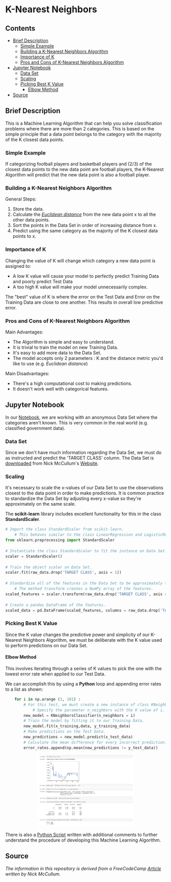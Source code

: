 # K-Nearest Neighbors

## Contents
* [Brief Description](#Brief-Description)
    * [Simple Example](#Simple-Example)
    * [Building a K-Nearest Neighbors Algorithm](#Building-a-K-Nearest-Neighbors-Algorithm)
    * [Importance of K](#Importance-of-K)
    * [Pros and Cons of K-Nearest Neighbors Algorithm](#Pros-and-Cons-of-K-Nearest-Neighbors-Algorithm)
* [Jupyter Notebook](#Jupyter-Notebook)
    * [Data Set](#Data-Set)
    * [Scaling](#Scaling)
    * [Picking Best K Value](#Picking-Best-K-Value)
        * [Elbow Method](#Elbow-Method)
* [Source](#Source)

## Brief Description
This is a Machine Learning Algorithm that can help you solve classification problems where there are more than 2 categories.
This is based on the simple principle that a data point belongs to the category with the majority of the K closest data points.

### Simple Example 
If categorizing football players and basketball players and (2/3) of the closest data points to the new data point are football players,
the K-Nearest Algorithm will predict that the new data point is also a football player.

### Building a K-Nearest Neighbors Algorithm
General Steps:
<ol>
    <li>Store the data.</li>
    <li>Calculate the <a href = "https://en.wikipedia.org/wiki/Euclidean_distance"><i>Euclidean distance</i></a> from the 
        new data point x to all the other data points.</li>
    <li>Sort the points in the Data Set in order of increasing distance from x.</li>
    <li>Predict using the same category as the majority of the K closest data points to x.</li>
</ol>

### Importance of K
Changing the value of K will change which category a new data point is assigned to:
<ul>
    <li>A low K value will cause your model to perfectly predict Training Data and poorly predict Test Data</li>
    <li>A too high K value will make your model unnecessarily complex.</li>
</ul>

The "best" value of K is where the error on the Test Data and Error on the Training Data are close to one another.
This results in overall low predictive error.

### Pros and Cons of K-Nearest Neighbors Algorithm
Main Advantages:
<ul>
    <li>The Algorithm is simple and easy to understand.</li>
    <li>It is trivial to train the model on new Training Data.</li>
    <li>It's easy to add more data to the Data Set.</li>
    <li>The model accepts only 2 parameters : K and the distance metric you'd like to use (e.g. <i>Euclidean distance</i>)</li>
</ul>

Main Disadvantages:
<ul>
    <li>There's a high computational cost to making predictions.</li>
    <li>It doesn't work well with categorical features.</li>
</ul>

## Jupyter Notebook
In our <a href= "https://nbviewer.jupyter.org/github/Dipto9999/ML-Introduction/blob/master/K-Nearest_Neighbors/k-nearest_neighbors.ipynb">Notebook</a>, we are working with an anonymous Data Set where the categories aren't known. This is very common in the real world (e.g. classified government data). 

### Data Set
Since we don't have much information regarding the Data Set, we must do as instructed and predict the 'TARGET CLASS' column. The Data Set is <a href = "https://nickmccullum.com/files/k-nearest-neighbors/classified_data.csv">downloaded</a> from Nick McCullum's <a href= "https://nickmccullum.com">Website</a>. 

### Scaling
It's necessary to scale the x-values of our Data Set to use the observations closest to the data point in order to make predictions. 
It is common practice to standardize the Data Set by adjusting every x-value so they're approximately on the same scale.

The <b>scikit-learn</b> library includes excellent functionality for this in the class <b>StandardScaler</b>.

``` python
# Import the class StandardScaler from scikit-learn.
    # This behaves similar to the class LinearRegression and LogisticRegression.
from sklearn.preprocessing import StandardScaler

# Instantiate the class StandardScaler to fit the instance on Data Set.
scaler = StandardScaler()

# Train the object scaler on Data Set.
scaler.fit(raw_data.drop('TARGET CLASS', axis = 1))

# Standardize all of the features in the Data Set to be approximately the same scale.
    # The method transform creates a NumPy array of the features. 
scaled_features = scaler.transform(raw_data.drop('TARGET CLASS', axis = 1))

# Create a pandas DataFrame of the features.
scaled_data = pd.DataFrame(scaled_features, columns = raw_data.drop('TARGET CLASS', axis = 1).columns)
```

### Picking Best K Value
Since the K value changes the predictive power and simplicity of our K-Nearest Neighbors Algorithm, we must be deliberate with the K value used to perform predictions on our Data Set.

#### Elbow Method
This involves iterating through a series of K values to pick the one with the lowest error rate when applied to our Test Data.

We can accomplish this by using a <b>Python</b> loop and appending error rates to a list as shown:

```python
    for i in np.arange (1, 101) :
        # For this test, we must create a new instance of class KNeighborsClassifier from scikit-learn.
            # Specify the parameter n_neighbors with the K value of i.
        new_model = KNeighborsClassifier(n_neighbors = i)
        # Train the model by fitting it to our Training Data.
        new_model.fit(x_training,data, y_training_data)
        # Make predictions on the Test Data.
        new_predictions = new_model.predict(x_test_data)
        # Calculate the mean difference for every incorrect prediction. 
        error_rates.append(np.mean(new_predictions != y_test_data))
```

<p align="center"><img src="Jupyter_Notebook-Preview.JPG" width="60%" height="60%" title="Preview of Notebook" ></p>

There is also a <a href = "k-nearest_neighbors.py">Python Script</a> written with additional comments to further understand the procedure of developing this Machine Learning Algorithm. 

## Source
<i>The information in this repository is derived from a FreeCodeCamp 
<a href= "https://www.freecodecamp.org/news/a-no-code-intro-to-the-9-most-important-machine-learning-algorithms-today">Article</a> written by Nick McCullum.</i>